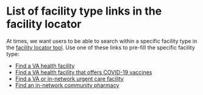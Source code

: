 # List of facility type links in the facility locator

At times, we want users to be able to search within a specific facility type in the [facility locator tool](https://www.va.gov/find-locations). Use one of these links to pre-fill the specific facility type: 

- [Find a VA health facility](https://www.va.gov/find-locations/?facilityType=health&service)
- [Find a VA health facility that offers COVID-19 vaccines](https://www.va.gov/find-locations/?facilityType=health&serviceType=Covid19Vaccine)
- [Find a VA or in-network urgent care facility](https://www.va.gov/find-locations/?facilityType=urgent_care)
- [Find an in-network community pharmacy](https://www.va.gov/find-locations/?facilityType=pharmacy&service)
